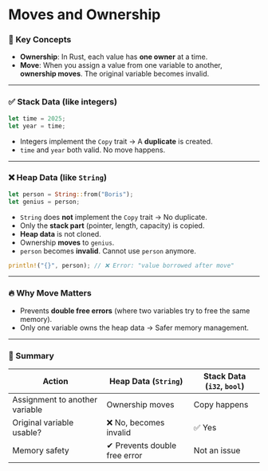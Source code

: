 # Moves and Ownership


### 🔑 Key Concepts

- **Ownership**: In Rust, each value has **one owner** at a time.
- **Move**: When you assign a value from one variable to another, **ownership moves**. The original variable becomes invalid.

---

### ✅ Stack Data (like integers)

```rust
let time = 2025;
let year = time;
```

- Integers implement the `Copy` trait → A **duplicate** is created.
- `time` and `year` both valid. No move happens.

---

### ❌ Heap Data (like `String`)

```rust
let person = String::from("Boris");
let genius = person;
```

- `String` does **not** implement the `Copy` trait → No duplicate.
- Only the **stack part** (pointer, length, capacity) is copied.
- **Heap data** is not cloned.
- Ownership **moves** to `genius`.
- `person` becomes **invalid**. Cannot use `person` anymore.

```rust
println!("{}", person); // ❌ Error: "value borrowed after move"
```

---

### 🔥 Why Move Matters

- Prevents **double free errors** (where two variables try to free the same memory).
- Only one variable owns the heap data → Safer memory management.

---

### 📌 Summary

| Action                          | Heap Data (`String`)         | Stack Data (`i32`, `bool`) |
|-------------------------------|------------------------------|----------------------------|
| Assignment to another variable | Ownership moves              | Copy happens               |
| Original variable usable?     | ❌ No, becomes invalid        | ✅ Yes                     |
| Memory safety                 | ✔ Prevents double free error | Not an issue               |
